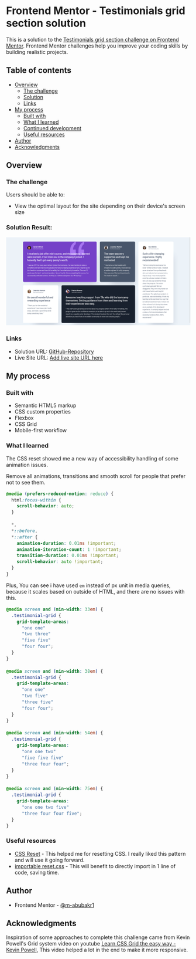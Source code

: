 # Frontend Mentor - Testimonials grid section solution

This is a solution to the [Testimonials grid section challenge on Frontend Mentor](https://www.frontendmentor.io/challenges/testimonials-grid-section-Nnw6J7Un7). Frontend Mentor challenges help you improve your coding skills by building realistic projects.

## Table of contents

- [Overview](#overview)
  - [The challenge](#the-challenge)
  - [Solution](#solution-result)
  - [Links](#links)
- [My process](#my-process)
  - [Built with](#built-with)
  - [What I learned](#what-i-learned)
  - [Continued development](#continued-development)
  - [Useful resources](#useful-resources)
- [Author](#author)
- [Acknowledgments](#acknowledgments)

## Overview

### The challenge

Users should be able to:

- View the optimal layout for the site depending on their device's screen size

### Solution Result:

![Desktop version](./images/Results/desktop.png)

<!-- ![Tablet-1 version](./images/Results/tablet-1.png)
![Tablet-2 version](./images/Results/Tablet-2.png)
![Mobile-1 version](./images/Results/Mobile-1.png)
![Mobile-2 version](./images/Results/mobile-2.png) -->

### Links

- Solution URL: [GitHub-Repository](https://github.com/m-abubakr1/FEM-Testimonials-grid-section)
- Live Site URL: [Add live site URL here](https://your-live-site-url.com)

## My process

### Built with

- Semantic HTML5 markup
- CSS custom properties
- Flexbox
- CSS Grid
- Mobile-first workflow

### What I learned

The CSS reset showed me a new way of accessibility handling of some animation issues.

Remove all animations, transitions and smooth scroll for people that prefer not to see them.

```css
@media (prefers-reduced-motion: reduce) {
  html:focus-within {
    scroll-behavior: auto;
  }

  *,
  *::before,
  *::after {
    animation-duration: 0.01ms !important;
    animation-iteration-count: 1 !important;
    transition-duration: 0.01ms !important;
    scroll-behavior: auto !important;
  }
}
```

Plus, You can see i have used `em` instead of px unit in media queries, because it scales based on outside of HTML, and there are no issues with this.

```css
@media screen and (min-width: 33em) {
  .testimonial-grid {
    grid-template-areas:
      "one one"
      "two three"
      "five five"
      "four four";
  }
}

@media screen and (min-width: 38em) {
  .testimonial-grid {
    grid-template-areas:
      "one one"
      "two five"
      "three five"
      "four four";
  }
}

@media screen and (min-width: 54em) {
  .testimonial-grid {
    grid-template-areas:
      "one one two"
      "five five five"
      "three four four";
  }
}

@media screen and (min-width: 75em) {
  .testimonial-grid {
    grid-template-areas:
      "one one two five"
      "three four four five";
  }
}
```

### Useful resources

- [CSS Reset](https://github.com/Lazzzer00/Best-CSS-Reset-2024) - This helped me for resetting CSS. I really liked this pattern and will use it going forward.
- [importable reset.css](https://github.com/mayank99/reset.css) - This will benefit to directly import in 1 line of code, saving time.

## Author

- Frontend Mentor - [@m-abubakr1](https://www.frontendmentor.io/profile/m-abubakr1)

## Acknowledgments

Inspiration of some approaches to complete this challenge came from Kevin Powell's Grid system video on youtube [Learn CSS Grid the easy way - Kevin Powell](https://www.youtube.com/watch?v=rg7Fvvl3taU), This video helped a lot in the end to make it more responsive.
